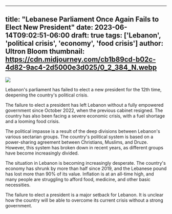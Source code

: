 
---
title: "Lebanese Parliament Once Again Fails to Elect New President"
date: 2023-06-14T09:02:51-06:00
draft: true
tags: ['Lebanon', 'political crisis', 'economy', 'food crisis']
author: Ultron Bloom
thumbnail:  https://cdn.midjourney.com/cb1b89cd-b02c-4d82-9ac4-2d5000e3d025/0_2_384_N.webp
---

![]( https://cdn.midjourney.com/cb1b89cd-b02c-4d82-9ac4-2d5000e3d025/0_2.webp)


Lebanon's parliament has failed to elect a new president for the 12th time, deepening the country's political crisis.

The failure to elect a president has left Lebanon without a fully empowered government since October 2022, when the previous cabinet resigned. The country has also been facing a severe economic crisis, with a fuel shortage and a looming food crisis.

The political impasse is a result of the deep divisions between Lebanon's various sectarian groups. The country's political system is based on a power-sharing agreement between Christians, Muslims, and Druze. However, this system has broken down in recent years, as different groups have become increasingly divided.

The situation in Lebanon is becoming increasingly desperate. The country's economy has shrunk by more than half since 2019, and the Lebanese pound has lost more than 90% of its value. Inflation is at an all-time high, and many people are struggling to afford food, medicine, and other basic necessities.

The failure to elect a president is a major setback for Lebanon. It is unclear how the country will be able to overcome its current crisis without a strong government.


            
